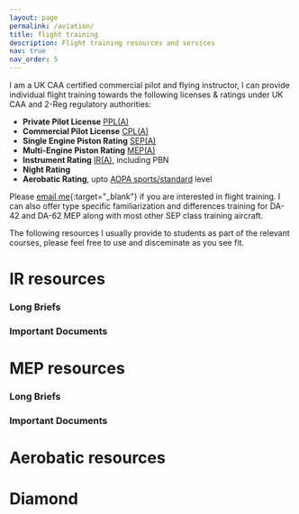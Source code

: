 ```yaml
---
layout: page
permalink: /aviation/
title: flight training
description: Flight training resources and services 
nav: true
nav_order: 5
---
```


I am a UK CAA certified commercial pilot and flying instructor, I can provide individual flight training towards the following licenses & ratings under UK CAA and 2-Reg regulatory authorities:
- **Private Pilot License** [PPL(A)](https://www.caa.co.uk/general-aviation/pilot-licences/aeroplanes/private-pilot-licence-for-aeroplanes/)
- **Commercial Pilot License** [CPL(A)](https://www.caa.co.uk/commercial-industry/pilot-licences/aeroplanes/commercial-pilot-licence-aeroplanes/)
- **Single Engine Piston Rating** [SEP(A)](https://www.caa.co.uk/general-aviation/pilot-licences/part-fcl-requirements/ratings/single-engine-piston-rating-for-aeroplanes/)
- **Multi-Engine Piston Rating** [MEP(A)](https://www.caa.co.uk/general-aviation/pilot-licences/part-fcl-requirements/ratings/multi-engine-piston-rating-for-aeroplanes/)
- **Instrument Rating** [IR(A)](https://www.caa.co.uk/commercial-industry/pilot-licences/aeroplanes/instrument-rating-for-aeroplanes/#:~:text=The%20instrument%20rating%20enables%20you,other%20circumstances%20of%20reduced%20visibility.), including PBN
- **Night Rating**
- **Aerobatic Rating**, upto [AOPA sports/standard](https://www.aopa.co.uk/training-safety/aopa-aerobatic-certificate.html) level

Please [email me](mailto:aq15777@bristol.ac.uk?subject=Flight%20Training%3A%20%24(title)&body=tldr%3A%20%24(280-character-summary)%0A*%20%24(details-in-bullets)%0A*%20%24(more-details)%0A){:target="_blank"} if you are interested in flight training. I can also offer type specific familiarization and differences training for DA-42 and DA-62 MEP along with most other SEP class training aircraft.

The following resources I usually provide to students as part of the relevant courses, please feel free to use and disceminate as you see fit.  

# IR resources

### Long Briefs

### Important Documents

# MEP resources

### Long Briefs

### Important Documents

# Aerobatic resources

# Diamond 